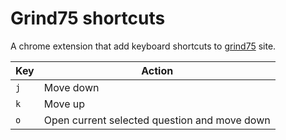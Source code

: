 # Grind75 shortcuts

A chrome extension that add keyboard shortcuts to [grind75](https://www.techinterviewhandbook.org/grind75) site.

| Key | Action                                       |
| --- | -------------------------------------------- |
| `j` | Move down                                    |
| `k` | Move up                                      |
| `o` | Open current selected question and move down |
